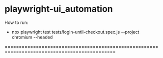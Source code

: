 # playwright-ui_automation

How to run:
- npx playwright test tests/login-until-checkout.spec.js --project chromium --headed

=============================================================================================
